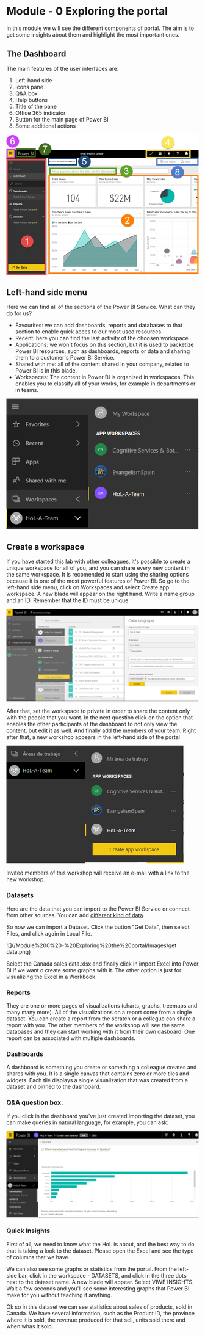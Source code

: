 # Module - 0 Exploring the portal
In this module we will see the different components of portal. The aim is to get some insights about them and highlight the most important ones.

## The Dashboard

The main features of the user interfaces are:

1) Left-hand side
2) Icons pane
3) Q&A box
4) Help buttons
5) Title of the pane
6) Office 365 indicator
7) Button for the main page of Power BI
8) Some additional actions

 ![](/Module%200%20-%20Exploring%20the%20portal/Images/theDashboard.png)


## Left-hand side menu
Here we can find all of the sections of the Power BI Service. What can they do for us?
* Favourites: we can add dashboards, reports and databases to that section to enable quick acces to our most used resources.
* Recent: here you can find the last activity of the choosen workspace.
* Applications: we won't focus on this section, but it is used to packetize Power BI resources, such as dashboards, reports or data and sharing them to a customer's Power BI Service.
* Shared with me: all of the content shared in your company, related to Power BI is in this blade.
* Workspaces: The content in Power BI is organized in workspaces. This enables you to classify all of your works, for example in departments or in teams.

 ![](/Module%200%20-%20Exploring%20the%20portal/Images/workspaces.png)




## Create a workspace
If you have started this lab with other colleagues, it's possible to create a unique workspace for all of you, and you can share every new content in the same workspace. It is recomended to start using the sharing options because it is one of the most powerful features of Power BI.
So go to the left-hand side menu, click on Workspaces and select Create app workspace. A new blade will appear on the right hand. Write a name group and an ID. Remember that the ID must be unique.

![](/Module%200%20-%20Exploring%20the%20portal/Images/sharingWorkspace.png)
 
After that, set the workspace to private in order to share the content only with the people that you want. In the next question click on the option that enables the other participants of the dashboard to not only view the content, but edit it as well.
And finally add the members of your team. Right after that, a new workshop appears in the left-hand side of the portal

![](/Module%200%20-%20Exploring%20the%20portal/Images/createdWorkshop.png)

Invited members of this workshop will receive an e-mail with a link to the new workshop.

### Datasets
Here are the data that you can import to the Power BI Service or connect from other sources. You can add [different kind of data](https://powerbi.microsoft.com/en-us/documentation/powerbi-service-get-data/).

So now we can import a Dataset. Click the button "Get Data", then select Files, and click again in Local File.

![](/Module%200%20-%20Exploring%20the%20portal/Images/get data.png)

Select the Canada sales data.xlsx and finally click in import Excel into Power BI if we want o create some graphs with it. The other option is just for visualizing the Excel in a Workbook. 

### Reports
They are one or more pages of visualizations (charts, graphs, treemaps and many many more). All of the visualizations on a report come from a single dataset. You can create a report from the scratch or a collegue can share a report with you. The other members of the workshop will see the same databases and they can start working with it from their own dasboard. One report can be associated with multiple dashboards.

### Dashboards
A dashboard is something you create or something a colleague creates and shares with you. It is a single canvas that contains zero or more tiles and widgets. Each tile displays a single visualization that was created from a dataset and pinned to the dashboard.

### Q&A question box.
If you click in the dashboard you've just created importing the dataset, you can make queries in natural language, for example, you can ask:

![](/Module%200%20-%20Exploring%20the%20portal/Images/QandA.png)

### Quick Insights
First of all, we need to know what the HoL is about, and the best way to do that is taking a look to the dataset. Please open the Excel and see the type of columns that we have.

We can also see some graphs or statistics from the portal. From the left-side bar, click in the workspace - DATASETS, and click in the three dots next to the dataset name. A new blade will appear. Select VIWE INSIGHTS. Wait a few seconds and you'll see some interesting graphs that Power BI make for you without teaching it anything. 

Ok so in this dataset we can see statistics about sales of products, sold in Canada. We have several information, such as the Product ID, the province where it is sold, the revenue produced for that sell, units sold there and when whas it sold.
